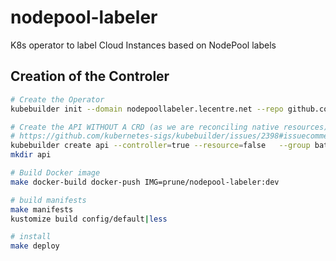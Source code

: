 # nodepool-labeler
K8s operator to label Cloud Instances based on NodePool labels


## Creation of the Controler

```bash
# Create the Operator
kubebuilder init --domain nodepoollabeler.lecentre.net --repo github.com/prune998/nodepool-labeler --plugins=go/v4-alpha --component-config --owner "Prune"

# Create the API WITHOUT A CRD (as we are reconciling native resources)
# https://github.com/kubernetes-sigs/kubebuilder/issues/2398#issuecomment-952709317
kubebuilder create api --controller=true --resource=false   --group batch --version v1 --kind Labels --namespaced=false
mkdir api

# Build Docker image 
make docker-build docker-push IMG=prune/nodepool-labeler:dev

# build manifests
make manifests
kustomize build config/default|less

# install
make deploy
```